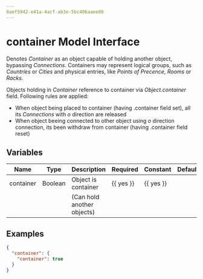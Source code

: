 ```yaml
---
0aef5942-e41a-4acf-ab3e-5bc406aaee08
---
```


# container Model Interface

Denotes *Container* as an object capable of holding another object,
bypassing *Connections*. Containers may represent logical groups,
such as *Countries* or *Cities* and physical entries, like
*Points of Precence*, *Rooms* or *Racks*.

Objects holding in *Container* reference to container via *Object.container*
field. Following rules are applied:

* When object being placed to container (having .container field set),
  all its *Connections* with *o* direction are released
* When object beeing connected to other object using *o* direction connection,
  its been withdraw from container (having .container field reset)

## Variables

| Name          | Type        | Description                     | Required         | Constant         | Default |
| ------------- | ----------- | ------------------------------- | ---------------- | ---------------- | ------- |
| container     | Boolean     | Object is container             | {{ yes }} | {{ yes }} |         |
|               |             | (Can hold another objects)      |                  |                  |         |

## Examples

```json
{
  "container": {
    "container": true
  }
}
```
